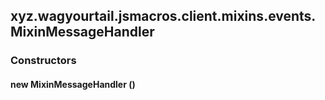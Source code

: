 

xyz.wagyourtail.jsmacros.client.mixins.events.MixinMessageHandler
-----------------------------------------------------------------

#### 

### Constructors

#### new MixinMessageHandler ()





